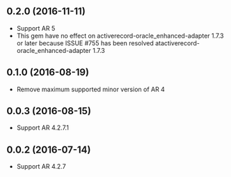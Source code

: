 ## 0.2.0 (2016-11-11)

* Support AR 5
* This gem have no effect on activerecord-oracle_enhanced-adapter 1.7.3 or later because ISSUE #755 has been resolved atactiverecord-oracle_enhanced-adapter 1.7.3

## 0.1.0 (2016-08-19)

* Remove maximum supported minor version of AR 4

## 0.0.3 (2016-08-15)

* Support AR 4.2.7.1

## 0.0.2 (2016-07-14)

* Support AR 4.2.7
